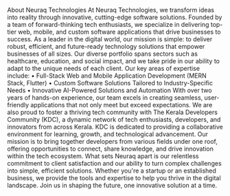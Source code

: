 About Neuraq Technologies
At Neuraq Technologies, we transform ideas into reality through innovative, cutting-edge software solutions. Founded by a team of forward-thinking tech enthusiasts, we specialize in delivering top-tier web, mobile, and custom software applications that drive businesses to success.
As a leader in the digital world, our mission is simple: to deliver robust, efficient, and future-ready technology solutions that empower businesses of all sizes. Our diverse portfolio spans sectors such as healthcare, education, and social impact, and we take pride in our ability to adapt to the unique needs of each client.
Our key areas of expertise include:
•	Full-Stack Web and Mobile Application Development (MERN Stack, Flutter)
•	Custom Software Solutions Tailored to Industry-Specific Needs
•	Innovative AI-Powered Solutions and Automation
With over two years of hands-on experience, our team excels in creating seamless, user-friendly applications that not only meet but exceed expectations.
We are also proud to foster a thriving tech community with The Kerala Developers Community (KDC), a dynamic network of tech enthusiasts, developers, and innovators from across Kerala. KDC is dedicated to providing a collaborative environment for learning, growth, and technological advancement. Our mission is to bring together developers from various fields under one roof, offering opportunities to connect, share knowledge, and drive innovation within the tech ecosystem.
What sets Neuraq apart is our relentless commitment to client satisfaction and our ability to turn complex challenges into simple, efficient solutions. Whether you're a startup or an established business, we provide the tools and expertise to help you thrive in the digital landscape.
Join us in shaping the future, one innovative solution at a time.

